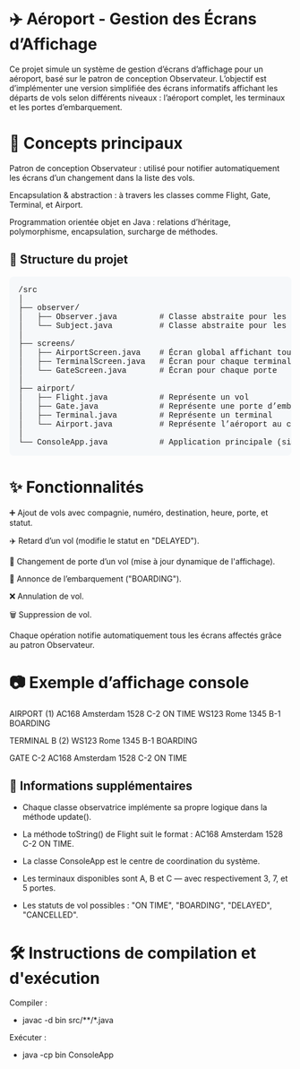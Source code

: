 # ✈️ Aéroport - Gestion des Écrans d’Affichage
Ce projet simule un système de gestion d’écrans d’affichage pour un aéroport, basé sur le patron de conception Observateur. 
L’objectif est d’implémenter une version simplifiée des écrans informatifs affichant les départs de vols selon différents niveaux : l’aéroport complet, les terminaux et les portes d’embarquement.

# 🧠 Concepts principaux

Patron de conception Observateur : utilisé pour notifier automatiquement les écrans d’un changement dans la liste des vols.

Encapsulation & abstraction : à travers les classes comme Flight, Gate, Terminal, et Airport.

Programmation orientée objet en Java : relations d’héritage, polymorphisme, encapsulation, surcharge de méthodes.

<h2>📁 Structure du projet</h2>

<pre style="background-color: #f6f8fa; padding: 16px; border-radius: 8px; font-family: 'Courier New', monospace;">
/src
│
├── observer/
│   ├── Observer.java         # Classe abstraite pour les observateurs
│   └── Subject.java          # Classe abstraite pour les sujets observés
│
├── screens/
│   ├── AirportScreen.java    # Écran global affichant tous les vols
│   ├── TerminalScreen.java   # Écran pour chaque terminal
│   └── GateScreen.java       # Écran pour chaque porte
│
├── airport/
│   ├── Flight.java           # Représente un vol
│   ├── Gate.java             # Représente une porte d’embarquement
│   ├── Terminal.java         # Représente un terminal
│   └── Airport.java          # Représente l’aéroport au complet
│
└── ConsoleApp.java           # Application principale (simulation console)
</pre>

# ✨ Fonctionnalités

➕ Ajout de vols avec compagnie, numéro, destination, heure, porte, et statut.

✈️ Retard d’un vol (modifie le statut en "DELAYED").

🔁 Changement de porte d’un vol (mise à jour dynamique de l'affichage).

📣 Annonce de l’embarquement ("BOARDING").

❌ Annulation de vol.

🗑️ Suppression de vol.

Chaque opération notifie automatiquement tous les écrans affectés grâce au patron Observateur.

# 📷 Exemple d’affichage console

AIRPORT (1)
AC168 Amsterdam 1528 C-2 ON TIME
WS123 Rome 1345 B-1 BOARDING

TERMINAL B (2)
WS123 Rome 1345 B-1 BOARDING

GATE C-2
AC168 Amsterdam 1528 C-2 ON TIME

## 📌 Informations supplémentaires 

- Chaque classe observatrice implémente sa propre logique dans la méthode update().

- La méthode toString() de Flight suit le format : AC168 Amsterdam 1528 C-2 ON TIME.

- La classe ConsoleApp est le centre de coordination du système.

- Les terminaux disponibles sont A, B et C — avec respectivement 3, 7, et 5 portes.

- Les statuts de vol possibles : "ON TIME", "BOARDING", "DELAYED", "CANCELLED".

# 🛠️ Instructions de compilation et d'exécution
Compiler :
- javac -d bin src/**/*.java

Exécuter :
- java -cp bin ConsoleApp


